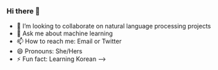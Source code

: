 ### Hi there 👋


- 👯 I’m looking to collaborate on natural language processing projects
- 💬 Ask me about machine learning
- 📫 How to reach me: Email or Twitter
- 😄 Pronouns: She/Hers
- ⚡ Fun fact: Learning Korean
-->
